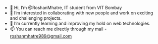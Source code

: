 - 👋 Hi, I’m @RoshanMhatre, IT student from VIT Bombay
- 👀 I’m interested in collaborating with new people and work on exciting and challenging projects.
- 🌱 I’m currently learning and improving my hold on web technologies.
- 📫 You can reach me directly through my mail - roshanmhatre989@gmail.com

<!---
RoshanMhatre/RoshanMhatre is a ✨ special ✨ repository because its `README.md` (this file) appears on your GitHub profile.
You can click the Preview link to take a look at your changes.
--->

